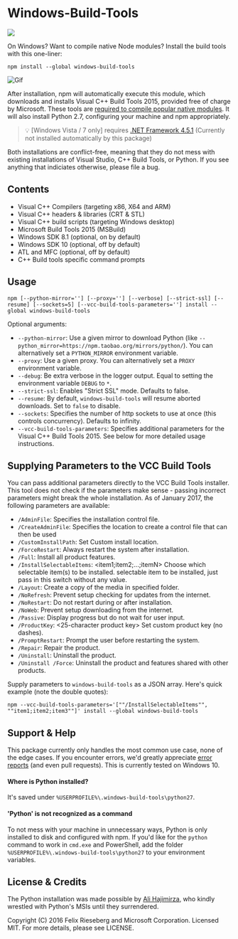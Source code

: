 # Windows-Build-Tools
<a href="https://ci.appveyor.com/project/felixrieseberg/windows-build-tools"><img src="https://ci.appveyor.com/api/projects/status/gpna6y54wnfp07xr?svg=true" /></a>

On Windows? Want to compile native Node modules? Install the build tools with this one-liner:

```
npm install --global windows-build-tools
```

![Gif](https://cloud.githubusercontent.com/assets/1426799/15993939/2bbb470a-30aa-11e6-9cde-94c39b3f35cb.gif)

After installation, npm will automatically execute this module, which downloads and installs Visual C++ Build Tools 2015, provided free of charge by Microsoft. These tools are [required to compile popular native modules](https://github.com/nodejs/node-gyp). It will also install Python 2.7, configuring your machine and npm appropriately.

 > :bulb: [Windows Vista / 7 only] requires [.NET Framework 4.5.1](http://www.microsoft.com/en-us/download/details.aspx?id=40773) (Currently not installed automatically by this package)

Both installations are conflict-free, meaning that they do not mess with existing installations of Visual Studio, C++ Build Tools, or Python. If you see anything that indiciates otherwise, please file a bug.

## Contents

 - Visual C++ Compilers (targeting x86, X64 and ARM)
 - Visual C++ headers & libraries (CRT & STL)
 - Visual C++ build scripts (targeting Windows desktop)
 - Microsoft Build Tools 2015 (MSBuild)
 - Windows SDK 8.1 (optional, on by default)
 - Windows SDK 10 (optional, off by default)
 - ATL and MFC (optional, off by default)
 - C++ Build tools specific command prompts

## Usage

```
npm [--python-mirror=''] [--proxy=''] [--verbose] [--strict-ssl] [--resume] [--sockets=5] [--vcc-build-tools-parameters=''] install --global windows-build-tools
```

Optional arguments:
 - `--python-mirror`: Use a given mirror to download Python (like `--python_mirror=https://npm.taobao.org/mirrors/python/`). You can alternatively set a `PYTHON_MIRROR` environment variable.
 - `--proxy`: Use a given proxy. You can alternatively set a `PROXY` environment variable.
 - `--debug`: Be extra verbose in the logger output. Equal to setting the environment variable `DEBUG` to `*`.
 - `--strict-ssl`: Enables "Strict SSL" mode. Defaults to false.
 - `--resume`: By default, `windows-build-tools` will resume aborted downloads. Set to `false` to disable.
 - `--sockets`: Specifies the number of http sockets to use at once (this controls concurrency). Defaults to infinity.
 - `--vcc-build-tools-parameters`: Specifies additional parameters for the Visual C++ Build Tools 2015. See below for more detailed usage instructions.

## Supplying Parameters to the VCC Build Tools
You can pass additional parameters directly to the VCC Build Tools installer. This tool does not check if the parameters make sense - passing incorrect parameters might break the whole installation. As of January 2017, the following parameters are available:

 - `/AdminFile`: <filename> Specifies the installation control file.
 - `/CreateAdminFile`: <filename> Specifies the location to create a control file that can then be used
 - `/CustomInstallPath`: <path> Set Custom install location.
 - `/ForceRestart`: Always restart the system after installation.
 - `/Full`: Install all product features.
 - `/InstallSelectableItems`: <item1;item2;...;itemN> Choose which selectable item(s) to be installed.
selectable item to be installed, just pass in this switch without any value.
 - `/Layout`: Create a copy of the media in specified folder.
 - `/NoRefresh`: Prevent setup checking for updates from the internet.
 - `/NoRestart`: Do not restart during or after installation.
 - `/NoWeb`: Prevent setup downloading from the internet.
 - `/Passive`: Display progress but do not wait for user input.
 - `/ProductKey`: <25-character product key> Set custom product key (no dashes).
 - `/PromptRestart`: Prompt the user before restarting the system.
 - `/Repair`: Repair the product.
 - `/Uninstall`: Uninstall the product.
 - `/Uninstall /Force`: Uninstall the product and features shared with other products.

 Supply parameters to `windows-build-tools` as a JSON array. Here's quick example (note the double quotes):

 ```
 npm --vcc-build-tools-parameters='[""/InstallSelectableItems"", ""item1;item2;item3""]' install --global windows-build-tools
 ```

## Support & Help

This package currently only handles the most common use case, none of the edge cases. If you encounter errors, we'd greatly appreciate [error reports](https://github.com/felixrieseberg/windows-build-tools) (and even pull requests). This is currently tested on Windows 10.

#### Where is Python installed?
It's saved under `%USERPROFILE%\.windows-build-tools\python27`.

#### 'Python' is not recognized as a command
To not mess with your machine in unnecessary ways, Python is only installed to disk and configured with npm. If you'd like for the `python` command to work in `cmd.exe` and PowerShell, add the folder `%USERPROFILE%\.windows-build-tools\python27` to your environment variables.

## License & Credits

The Python installation was made possible by [Ali Hajimirza](https://github.com/A92hm), who kindly wrestled with Python's MSIs until they surrendered.

Copyright (C) 2016 Felix Rieseberg and Microsoft Corporation. Licensed MIT. For more details, please see LICENSE.
